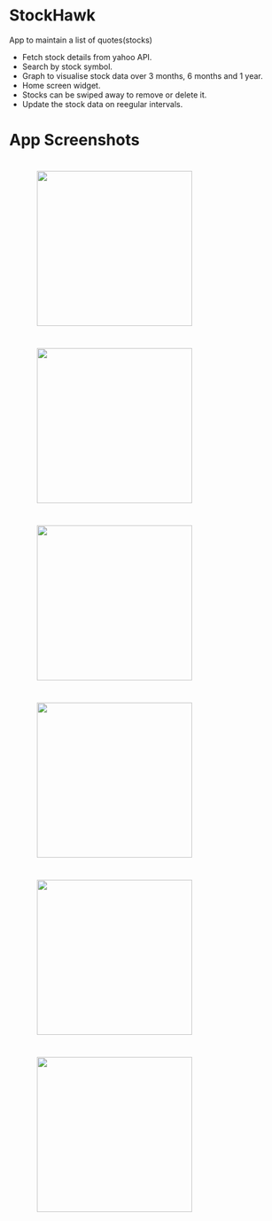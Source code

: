 # StockHawk

App to maintain a list of quotes(stocks)

* Fetch stock details from yahoo API.
* Search by stock symbol.
* Graph to visualise stock data over 3 months, 6 months and 1 year.
* Home screen widget.
* Stocks can be swiped away to remove or delete it.
* Update the stock data on reegular intervals.

# App Screenshots

<img src="https://github.com/vixir/StockHawk/blob/master/images/Screenshot_20170423-205213.png?raw=true" width="280" hspace="50"  vspace="20"/><img src="https://github.com/vixir/StockHawk/blob/master/images/Screenshot_20170423-205152.png?raw=true" width="280" hspace="50" vspace="20"/>
<img src="https://github.com/vixir/StockHawk/blob/master/images/Screenshot_20170423-205127.png?raw=true" width="280" hspace="50" vspace="20"/><img src="https://github.com/vixir/StockHawk/blob/master/images/Screenshot_20170423-205946.png?raw=true" width="280" hspace="50" vspace="20"/>
<img src="https://github.com/vixir/StockHawk/blob/master/images/Screenshot_20170423-205135.png?raw=true" width="280" hspace="50" vspace="20"/><img src="https://github.com/vixir/StockHawk/blob/master/images/Screenshot_20170423-205225.png?raw=true" width="280" hspace="50" vspace="20"/>

